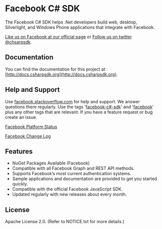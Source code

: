 # Facebook C# SDK
The Facebook C# SDK helps .Net developers build web, desktop, Silverlight, and Windows Phone applications that integrate with Facebook.

[Like us on Facebook at our official page](http://facebook.com/csharpsdk) or [Follow us on twitter @chsarpsdk](http://twitter.com/csharpsdk).

## Documentation
You can find the documentation for this project at [http://docs.csharpsdk.org](http://docs.csharpsdk.org).

## Help and Support
Use [facebook.stackoverflow.com](http://facebook.stackoverflow.com) for help and support. We answer questions there regularly. Use the tags '[facebook-c#-sdk](http://stackoverflow.com/questions/tagged/facebook-c%23-sdk)' and '[facebook](http://stackoverflow.com/questions/tagged/facebook)' plus any other tags that are relevant. If you have a feature request or bug create an issue.

[Facebook Platform Status](https://developers.facebook.com/live_status)

[Facebook Change Log](https://developers.facebook.com/docs/changelog/)

## Features
* NuGet Packages Available (Facebook)
* Compatible with all Facebook Graph and REST API methods.
* Supports Facebook’s most current authentication systems.
* Sample applications and documentation are provided to get you started quickly.
* Compatible with the official Facebook JavaScript SDK.
* Updated regularly with new releases about every month.

## License
Apache License 2.0. (Refer to NOTICE.txt for more details.)